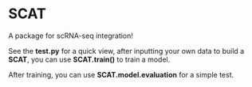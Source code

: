 # SCAT

A package for scRNA-seq integration!

See the **test.py** for a quick view, after inputting your own data to build a **SCAT**, you can use **SCAT.train()** to train a model.

After training, you can use **SCAT.model.evaluation** for a simple test.
